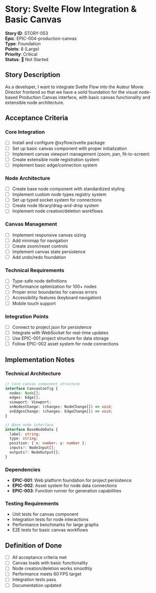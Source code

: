 # Story: Svelte Flow Integration & Basic Canvas

**Story ID**: STORY-053  
**Epic**: EPIC-004-production-canvas  
**Type**: Foundation  
**Points**: 8 (Large)  
**Priority**: Critical  
**Status**: 🔲 Not Started  

## Story Description

As a developer, I want to integrate Svelte Flow into the Auteur Movie Director frontend so that we have a solid foundation for the visual node-based Production Canvas interface, with basic canvas functionality and extensible node architecture.

## Acceptance Criteria

### Core Integration
- [ ] Install and configure @xyflow/svelte package
- [ ] Set up basic canvas component with proper initialization
- [ ] Implement canvas viewport management (zoom, pan, fit-to-screen)
- [ ] Create extensible node registration system
- [ ] Implement basic edge/connection system

### Node Architecture
- [ ] Create base node component with standardized styling
- [ ] Implement custom node types registry system
- [ ] Set up typed socket system for connections
- [ ] Create node library/drag-and-drop system
- [ ] Implement node creation/deletion workflows

### Canvas Management
- [ ] Implement responsive canvas sizing
- [ ] Add minimap for navigation
- [ ] Create zoom/reset controls
- [ ] Implement canvas state persistence
- [ ] Add undo/redo foundation

### Technical Requirements
- [ ] Type-safe node definitions
- [ ] Performance optimization for 100+ nodes
- [ ] Proper error boundaries for canvas errors
- [ ] Accessibility features (keyboard navigation)
- [ ] Mobile touch support

### Integration Points
- [ ] Connect to project.json for persistence
- [ ] Integrate with WebSocket for real-time updates
- [ ] Use EPIC-001 project structure for data storage
- [ ] Follow EPIC-002 asset system for node connections

## Implementation Notes

### Technical Architecture
```typescript
// Core canvas component structure
interface CanvasConfig {
  nodes: Node[];
  edges: Edge[];
  viewport: Viewport;
  onNodesChange: (changes: NodeChange[]) => void;
  onEdgesChange: (changes: EdgeChange[]) => void;
}

// Base node interface
interface BaseNodeData {
  label: string;
  type: string;
  position: { x: number; y: number };
  inputs?: NodeInput[];
  outputs?: NodeOutput[];
}
```

### Dependencies
- **EPIC-001**: Web platform foundation for project persistence
- **EPIC-002**: Asset system for node data connections
- **EPIC-003**: Function runner for generation capabilities

### Testing Requirements
- Unit tests for canvas component
- Integration tests for node interactions
- Performance benchmarks for large graphs
- E2E tests for basic canvas workflows

## Definition of Done
- [ ] All acceptance criteria met
- [ ] Canvas loads with basic functionality
- [ ] Node creation/deletion works smoothly
- [ ] Performance meets 60 FPS target
- [ ] Integration tests pass
- [ ] Documentation updated